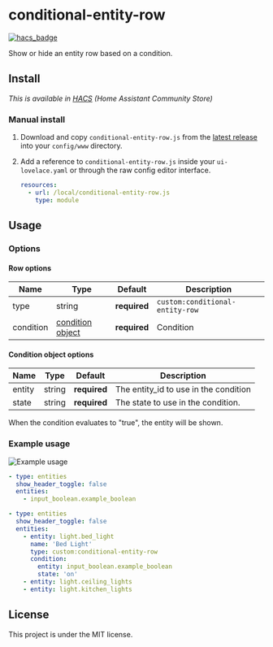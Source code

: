 conditional-entity-row
=================
[![hacs_badge](https://img.shields.io/badge/HACS-Default-orange.svg)](https://github.com/custom-components/hacs)

Show or hide an entity row based on a condition.

## Install

*This is available in [HACS](https://github.com/custom-components/hacs) (Home Assistant Community Store)*

### Manual install
1. Download and copy `conditional-entity-row.js` from the [latest release](https://github.com/bratanon/lovelace-conditional-entity-row/releases/latest) into your `config/www` directory.

2. Add a reference to `conditional-entity-row.js` inside your `ui-lovelace.yaml` or through the raw config editor interface.

    ```yaml
    resources:
      - url: /local/conditional-entity-row.js
        type: module
    ```

## Usage

### Options

#### Row options
| Name | Type | Default | Description |
|------|------|---------|-------------|
| type | string | **required** | `custom:conditional-entity-row`
| condition |  [condition object](#condition-object-options) | **required** | Condition


#### Condition object options
| Name | Type | Default | Description |
|------|------|---------|-------------|
| entity | string | **required** | The entity_id to use in the condition
| state | string | **required** | The state to use in the condition.

When the condition evaluates to "true", the entity will be shown.

### Example usage

![Example usage](https://user-images.githubusercontent.com/812265/89547277-d9478300-d805-11ea-9bbe-4588b4ef26ac.gif)

```yaml
- type: entities
  show_header_toggle: false
  entities:
    - input_boolean.example_boolean

- type: entities
  show_header_toggle: false
  entities:
    - entity: light.bed_light
      name: 'Bed Light'
      type: custom:conditional-entity-row
      condition:
        entity: input_boolean.example_boolean
        state: 'on'
    - entity: light.ceiling_lights
    - entity: light.kitchen_lights
```

## License
This project is under the MIT license.
